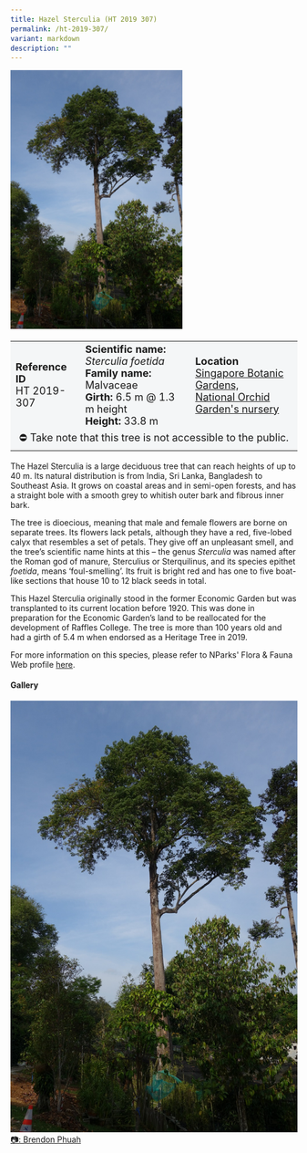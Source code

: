 ```yaml
---
title: Hazel Sterculia (HT 2019 307)
permalink: /ht-2019-307/
variant: markdown
description: ""
---
```

<div class="isomer-image-wrapper">
<img style="width: 60%" src="/images/Heritage_trees_photos/sterfoe_ht2019-307_habit.jpg">
</div><table style="minWidth: 100px; font-size: 18px; background: #F4F6F7">
<tbody><tr>
<td rowspan="1" colspan="1">
<strong>Reference ID</strong>
<br>HT 2019-307
</td>
<td rowspan="1" colspan="1">
	<strong>Scientific name:</strong> <em>Sterculia foetida</em>
<br><strong>Family name: </strong>Malvaceae
<br><strong>Girth: </strong>6.5 m @ 1.3 m height
<br><strong>Height: </strong>33.8 m
</td>
<td rowspan="1" colspan="1">
<strong>Location</strong><a href="https://www.onemap.gov.sg/?lat=1.3131400000362303&amp;lng=103.81363999996007">
 <br>Singapore Botanic Gardens,<br>National Orchid Garden's nursery</a>
</td>
</tr>
	<tr><td style="text-align: center;" colspan="3">⛔ Take note that this tree is not accessible to the public.</td></tr>
</tbody>
</table>
<p>The Hazel Sterculia is a large deciduous tree that can reach heights of up to 40 m. Its natural distribution is from India, Sri Lanka, Bangladesh to Southeast Asia. It grows on coastal areas and in semi-open forests, and has a straight bole with a smooth grey to whitish outer bark and fibrous inner bark.</p>
  
<p>The tree is dioecious, meaning that male and female flowers are borne on separate trees. Its flowers lack petals, although they have a red, five-lobed calyx that resembles a set of petals. They give off an unpleasant smell, and the tree’s scientific name hints at this – the genus <em>Sterculia</em> was named after the Roman god of manure, Sterculius or Sterquilinus, and its species epithet <em>foetida</em>, means ‘foul-smelling’. Its fruit is bright red and has one to five boat-like sections that house 10 to 12 black seeds in total.</p>

<p>This Hazel Sterculia originally stood in the former Economic Garden but was transplanted to its current location before 1920. This was done in preparation for the Economic Garden’s land to be reallocated for the development of Raffles College. The tree is more than 100 years old and had a girth of 5.4 m when endorsed as a Heritage Tree in 2019.</p>

<p>For more information on this species, please refer to NParks' Flora &amp; Fauna Web profile <a href="https://www.nparks.gov.sg/florafaunaweb/flora/3/1/3137">here</a>.</p>

<h4><b>Gallery</b></h4>
<div class="isomer-card-grid">
<a href="/images/Heritage_trees_photos/sterfoe_ht2019-307_habit.jpg" class="isomer-card">
<div class="isomer-card-image">
<div class="isomer-image-wrapper"><img src="/images/Heritage_trees_photos/sterfoe_ht2019-307_habit.jpg"></div></div>
<div class="isomer-card-body"><div class="isomer-card-description">📷: Brendon Phuah</div></div></a><br></div>